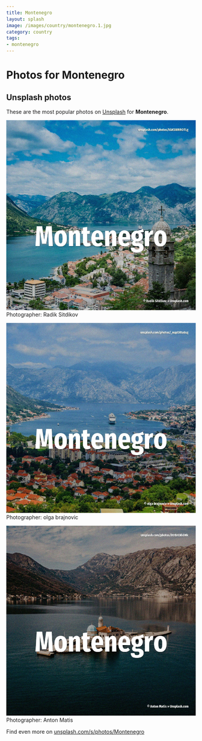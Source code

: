 ```yaml
---
title: Montenegro
layout: splash
image: /images/country/montenegro.1.jpg
category: country
tags:
- montenegro
---
```

# Photos for Montenegro
 
## Unsplash photos
These are the most popular photos on [Unsplash](https://unsplash.com) for **Montenegro**.
 
![Montenegro](/images/country/montenegro.1.jpg)
Photographer:  Radik Sitdikov
 
![Montenegro](/images/country/montenegro.2.jpg)
Photographer:  olga brajnovic
 
![Montenegro](/images/country/montenegro.3.jpg)
Photographer:  Anton Matis
 
Find even more on [unsplash.com/s/photos/Montenegro](https://unsplash.com/s/photos/Montenegro)
 
